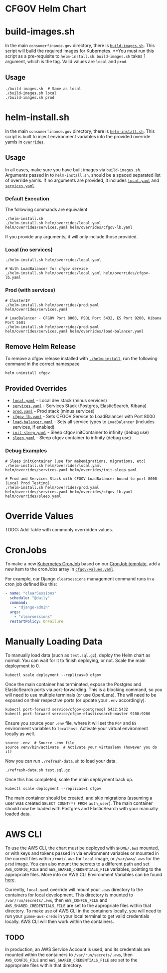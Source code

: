 # CFGOV Helm Chart

# build-images.sh
In the main `consumerfinance.gov` directory, there is [`build-images.sh`](../build-images.sh).
This script will build the required images for Kubernetes. **You must run this
script as a pre-requisite to `helm-install.sh`. `build-images.sh` takes 1 argument,
which is the tag. Valid values are `local` and `prod`.

## Usage

    ./build-images.sh  # Same as local
    ./build-images.sh local
    ./build-images.sh prod

# helm-install.sh
In the main `consumerfinance.gov` directory, there is [`helm-install.sh`](../helm-install.sh).
This script is built to inject environment variables into the provided
override yamls in [`overrides`](overrides).

## Usage
In all cases, make sure you have built images via `build-images.sh`.
Arguments passed in to `helm-install.sh`, should be a spaced separated list of override yamls.
If no arguments are provided, it includes [`local.yaml`](overrides/local.yaml)
and [`services.yaml`](overrides/services.yaml).

### Default Execution
The following commands are equivalent

    ./helm-install.sh
    ./helm-install.sh helm/overrides/local.yaml helm/overrides/services.yaml helm/overrides/cfgov-lb.yaml

If you provide any arguments, it will only include those provided.

### Local (no services)

    ./helm-install.sh helm/overrides/local.yaml

    # With LoadBalancer for cfgov service
    ./helm-install.sh helm/overrides/local.yaml helm/overrides/cfgov-lb.yaml

### Prod (with services)

    # ClusterIP
    ./helm-install.sh helm/overrides/prod.yaml helm/overrides/services.yaml

    # LoadBalancer - CFGOV Port 8000, PSQL Port 5432, ES Port 9200, Kibana Port 5601
    ./helm-install.sh helm/overrides/prod.yaml helm/overrides/services.yaml helm/overrides/load-balancer.yaml

## Remove Helm Release
To remove a cfgov release installed with [`./helm-install`](../helm-install.sh),
run the following command in the correct namespace

    helm uninstall cfgov


## Provided Overrides
* [`local.yaml`](overrides/local.yaml) - Local dev stack (minus services)
* [`services.yaml`](overrides/services.yaml) - Services Stack (Postgres, ElasticSearch, Kibana)
* [`prod.yaml`](overrides/prod.yaml) - Prod stack (minus services)
* [`cfgov-lb.yaml`](overrides/cfgov-lb.yaml) - Sets CFGOV Service to LoadBalancer with Port 8000
* [`load-balancer.yaml`](overrides/load-balancer.yaml) - Sets all service types to `LoadBalancer` (includes services, if enabled)
* [`init-sleep.yaml`](overrides/init-sleep.yaml) - Sleep cfgov initContainer to infinity (debug use)
* [`sleep.yaml`](overrides/sleep.yaml) - Sleep cfgov container to infinity (debug use)

### Debug Examples

    # Sleep initContainer (use for makemigrations, migrations, etc)
    ./helm-install.sh helm/overrides/local.yaml helm/overrides/services.yaml helm/overrides/init-sleep.yaml

    # Prod and Services Stack with CFGOV LoadBalancer bound to port 8000 (Local Prod Testing)
    ./helm-install.sh helm/overrides/prod.yaml helm/overrides/services.yaml helm/overrides/cfgov-lb.yaml helm/overrides/sleep.yaml


# Override Values
TODO: Add Table with commonly overridden values.


# CronJobs
To make a new
[Kubernetes CronJob](https://kubernetes.io/docs/tasks/job/automated-tasks-with-cron-jobs/)
based on our [CronJob template](cfgov/templates/cronjob.yaml),
add a new item to the cronJobs array in
[`cfgov/values.yaml`](cfgov/values.yaml).

For example, our Django
`clearsessions` management command runs in a cron job defined like this:

```yaml
- name: "clearSessions"
  schedule: "@daily"
  command:
    - "django-admin"
  args:
    - "clearsessions"
  restartPolicy: OnFailure
```

# Manually Loading Data
To manually load data (such as `test.sql.gz`), deploy the Helm chart as normal.
You can wait for it to finish deploying, or not. Scale the main deployment to 0.

    kubectl scale deployment --replicas=0 cfgov

Once the main container has terminated, expose the Postgres and ElasticSearch
ports via port-forwarding. This is a blocking command, so you will need to
use multiple terminals (or use OpenLens). The will need to be exposed on their
respective ports (or update your `.env` accordingly).

    kubectl port-forward service/cfgov-postgresql 5432:5432
    kubectl port-forward service/cfgov-elasticsearch-master 9200:9200

Ensure you source your `.env` file, where it will set the `PG*` and `ES`
environment variables to `localhost`. Activate your virtual environment locally
as well.

    source .env  # Source .env file
    source venv/bin/activate  # Activate your virtualenv (however you do it)

Now you can run `./refresh-data.sh` to load your data.

    ./refresh-data.sh test.sql.gz

Once this has completed, scale the main deployment back up.

    kubectl scale deployment --replicas=1 cfgov

The main container should be created, and skip migrations
(assuming a user was created `SELECT COUNT(*) FROM auth_user`).
The main container should now be loaded with Postgres and ElasticSearch with
your manually loaded data.

# AWS CLI
To use the AWS CLI, the chart must be deployed with `$HOME/.aws` mounted,
or with keys and tokens passed in via environment variables or mounted in
the correct files within `/root/.aws` for `local` image, or `/var/www/.aws`
for the `prod` image. You can also mount the secrets to a different path
and set `AWS_CONFIG_FILE` and `AWS_SHARED_CREDENTIALS_FILE` variables,
pointing to the appropriate files. More info on AWS CLI Environment
Variables can be found [here](https://docs.aws.amazon.com/cli/latest/userguide/cli-configure-envvars.html).

Currently, `local.yaml` override will mount your `.aws` directory to the
containers for local development. This directory is mounted to
`/var/run/secrets/.aws`, then `AWS_CONFIG_FILE` and
`AWS_SHARED_CREDENTIALS_FILE` are set to the appropriate files within that
directory. To make use of AWS CLI in the containers locally, you will need
to run your `gimme-aws-creds` in your local terminal to get valid credentials
locally. AWS CLI will then work within the containers.

## TODO
In production, an AWS Service Account is used, and its credentials are
mounted within the containers to `/var/run/secrets/.aws`, then
`AWS_CONFIG_FILE` and `AWS_SHARED_CREDENTIALS_FILE` are set to the appropriate
files within that directory.
